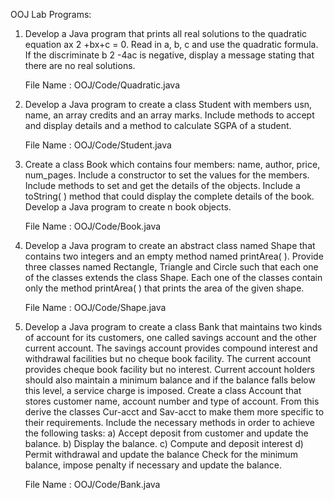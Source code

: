OOJ Lab Programs:

1. Develop a Java program that prints all real solutions to the quadratic equation
ax 2 +bx+c = 0. Read in a, b, c and use the quadratic formula. If the discriminate b 2 -4ac
is negative, display a message stating that there are no real solutions.

    File Name : OOJ/Code/Quadratic.java

2. Develop a Java program to create a class Student with members usn, name, an array
credits and an array marks. Include methods to accept and display details and a
method to calculate SGPA of a student.

    File Name : OOJ/Code/Student.java

3. Create a class Book which contains four members: name, author, price, num_pages.
Include a constructor to set the values for the members. Include methods to set and
get the details of the objects. Include a toString( ) method that could display the
complete details of the book. Develop a Java program to create n book objects.

    File Name : OOJ/Code/Book.java

4. Develop a Java program to create an abstract class named Shape that contains two
integers and an empty method named printArea( ). Provide three classes named
Rectangle, Triangle and Circle such that each one of the classes extends the class
Shape. Each one of the classes contain only the method printArea( ) that prints the
area of the given shape.

    File Name : OOJ/Code/Shape.java

5. Develop a Java program to create a class Bank that maintains two kinds of account
for its customers, one called savings account and the other current account. The
savings account provides compound interest and withdrawal facilities but no cheque
book facility. The current account provides cheque book facility but no interest.
Current account holders should also maintain a minimum balance and if the balance
falls below this level, a service charge is imposed.
Create a class Account that stores customer name, account number and type of
account. From this derive the classes Cur-acct and Sav-acct to make them more
specific to their requirements. Include the necessary methods in order to achieve the
following tasks:
a) Accept deposit from customer and update the balance.
b) Display the balance.
c) Compute and deposit interest
d) Permit withdrawal and update the balance
Check for the minimum balance, impose penalty if necessary and update the balance.

    File Name : OOJ/Code/Bank.java
